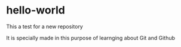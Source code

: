 # hello-world
This a test for a new repository

It is specially made in this purpose of learnging about Git and Github
